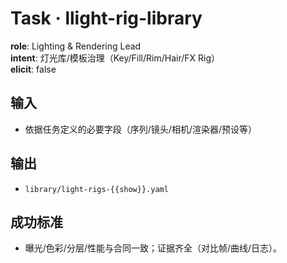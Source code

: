 # Task · llight-rig-library

**role**: Lighting & Rendering Lead  
**intent**: 灯光库/模板治理（Key/Fill/Rim/Hair/FX Rig）  
**elicit**: false

## 输入

- 依据任务定义的必要字段（序列/镜头/相机/渲染器/预设等）

## 输出

- `library/light-rigs-{{show}}.yaml`

## 成功标准

- 曝光/色彩/分层/性能与合同一致；证据齐全（对比帧/曲线/日志）。
